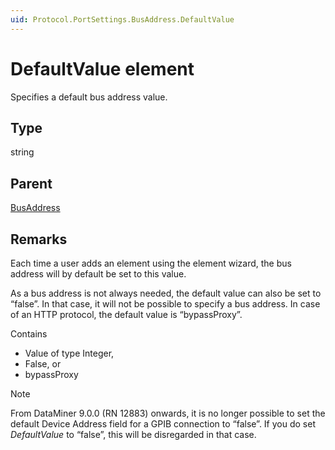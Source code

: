 ```yaml
---
uid: Protocol.PortSettings.BusAddress.DefaultValue
---
```


# DefaultValue element

Specifies a default bus address value.

## Type

string

## Parent

[BusAddress](xref:Protocol.PortSettings.BusAddress)

## Remarks

Each time a user adds an element using the element wizard, the bus address will by default be set to this value.

As a bus address is not always needed, the default value can also be set to “false”. In that case, it will not be possible to specify a bus address. In case of an HTTP protocol, the default value is “bypassProxy”.

Contains

- Value of type Integer,
- False, or
- bypassProxy

> [!NOTE]
> From DataMiner 9.0.0 (RN 12883) onwards, it is no longer possible to set the default Device Address field for a GPIB connection to “false”. If you do set *DefaultValue* to “false”, this will be disregarded in that case.
